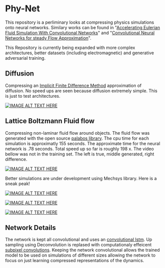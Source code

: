 # Phy-Net
This repository is a perliminary looks at compressing physics simulations onto neural networks. Similary works can be found in "[Accelerating Eulerian Fluid Simulation With Convolutional Networks](https://arxiv.org/pdf/1607.03597.pdf)" and "[Convolutional Neural Networks for steady Flow Approximation](https://autodeskresearch.com/publications/convolutional-neural-networks-steady-flow-approximation)".

This Repository is currently being expanded with more complex architectures, better datasets (including electromagnetic) and generative adversarial training.

## Diffusion
Compressing an [Implicit Finite Difference Method](https://en.wikipedia.org/wiki/Finite_difference_method) approximation of diffusion. No speed ups are seen because diffusion extremely simple. This is just to test architectures.

[![IMAGE ALT TEXT HERE](http://img.youtube.com/vi/N57BvSspLtU/0.jpg)](https://www.youtube.com/watch?v=N57BvSspLtU)

## Lattice Boltzmann Fluid flow
Compressing non-laminar fluid flow around objects. The fluid flow was generated with the open source [palabos library](http://www.palabos.org/). The cpu time for each simulation is approximatly 155 seconds. The approximate time for the neural network is .78 seconds. Total speed up so far is roughly 198 x. The video bellow was not in the training set. The left is true, middle generated, right difference.

[![IMAGE ALT TEXT HERE](http://img.youtube.com/vi/AAQCuJM67RE/0.jpg)](https://www.youtube.com/watch?v=AAQCuJM67RE=54s)

Better simulations are under development using Mechsys library. Here is a sneak peak!

[![IMAGE ALT TEXT HERE](http://img.youtube.com/vi/SsAWHkcENEI/0.jpg)](https://www.youtube.com/watch?v=SsAWHkcENEI)

[![IMAGE ALT TEXT HERE](http://img.youtube.com/vi/cm-cc7_Djfg/0.jpg)](https://www.youtube.com/watch?v=cm-cc7_Djfg)

[![IMAGE ALT TEXT HERE](http://img.youtube.com/vi/2G8-OHjZQto/0.jpg)](https://www.youtube.com/watch?v=2G8-OHjZQto)


## Network Details
The network is kept all convolutional and uses an [convolutional lstm](https://github.com/loliverhennigh/Convolutional-LSTM-in-Tensorflow). Up sampling using Deconvolution is replased with computationaly effeicent [subpixel convolutions](https://github.com/Tetrachrome/subpixel). Keeping the network convolutional allows the trained model to be used on simulations of different sizes allowing the network to focus on just learning compressed representations of the dynamics.



